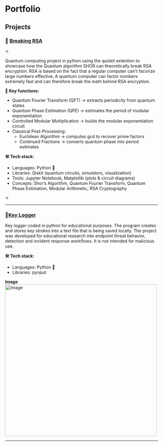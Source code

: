 # Portfolio
## Projects 
### 🔗 [Breaking RSA](https://github.com/Sunniiiva/QUANTUM-COMPUTING)

⚛️

Quantum computing project in python using the quiskit extention to showcase how the Quantum algorithm SHOR can theoretically break RSA encryption. RSA is based on the fact that a regular computer can't facorize large numbers effective, A quantum computer can factor numbers extremely fast and can therefore break the math behind RSA encryption.


**🔑 Key functions:** 
- Quantum Fourier Transform (QFT) → extracts periodicity from quantum states
- Quantum Phase Estimation (QPE) → estimates the period of modular exponentiation
- Controlled Modular Multiplication → builds the modular exponentiation circuit
- Classical Post-Processing:
     - Euclidean Algorithm → computes gcd to recover prime factors
     - Continued Fractions → converts quantum phase into period estimates


**🛠️ Tech stack:**
- Languages: Python 🐍
- Libraries: Qiskit (quantum circuits, simulators, visualization)
- Tools: Jupyter Notebook, Matplotlib (plots & circuit diagrams)
- Concepts: Shor’s Algorithm, Quantum Fourier Transform, Quantum Phase Estimation, Modular Arithmetic, RSA Cryptography

⚛️

---

### 🔗[Key Logger](https://github.com/Sunniiiva/PYTHON/blob/main/KeyLogger/keyLogger.py)

Key logger coded in python for educational purposes. The program creates and stores key strokes into a text file that is being saved locally. The project was developed for educational research into endpoint threat behavior, detection and incident response workflows. It is not intended for malicious use. 
 
**🛠️ Tech stack:**
- Languages: Python 🐍
- Libraries: pynput

**Image**
<img width="500" height="500" alt="image" src="https://github.com/user-attachments/assets/cb3e4a31-aa9f-4c1a-8b79-4cd12be18d1a" />

---
